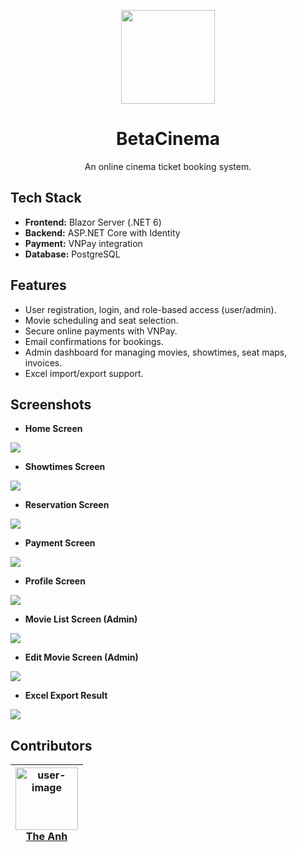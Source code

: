 <p align="center">
	<img src="https://github-production-user-asset-6210df.s3.amazonaws.com/83504674/464482097-8b82793a-3dfa-4908-ab6e-de8c532dc44f.jpg?X-Amz-Algorithm=AWS4-HMAC-SHA256&X-Amz-Credential=AKIAVCODYLSA53PQK4ZA%2F20250710%2Fus-east-1%2Fs3%2Faws4_request&X-Amz-Date=20250710T032652Z&X-Amz-Expires=300&X-Amz-Signature=52ca35461b7feb0c19c42f2c180b82d4594ef5500e0b87360812c0405acca4d3&X-Amz-SignedHeaders=host" width="150" >
</p>

<h1 align="center">BetaCinema</h1>
<p align="center">An online cinema ticket booking system.</p>

## Tech Stack
- **Frontend:** Blazor Server (.NET 6)
- **Backend:** ASP.NET Core with Identity
- **Payment:** VNPay integration
- **Database:** PostgreSQL

## Features
- User registration, login, and role-based access (user/admin).
- Movie scheduling and seat selection.
- Secure online payments with VNPay.
- Email confirmations for bookings.
- Admin dashboard for managing movies, showtimes, seat maps, invoices.
- Excel import/export support.

## Screenshots
- **Home Screen**
<p>
	<img src="https://github-production-user-asset-6210df.s3.amazonaws.com/83504674/464482149-2d142bd9-63e2-4a6e-bf46-d27a20fc6c80.png?X-Amz-Algorithm=AWS4-HMAC-SHA256&X-Amz-Credential=AKIAVCODYLSA53PQK4ZA%2F20250710%2Fus-east-1%2Fs3%2Faws4_request&X-Amz-Date=20250710T032910Z&X-Amz-Expires=300&X-Amz-Signature=bc421d0c23586230c42bcbea1f76f4de0541fb35f28caf744f6e46f14f8e7049&X-Amz-SignedHeaders=host" />
</p>

- **Showtimes Screen**
<p>
	<img src="https://github-production-user-asset-6210df.s3.amazonaws.com/83504674/464482147-860a86ce-a926-4d9f-9cc9-8352327149ba.png?X-Amz-Algorithm=AWS4-HMAC-SHA256&X-Amz-Credential=AKIAVCODYLSA53PQK4ZA%2F20250710%2Fus-east-1%2Fs3%2Faws4_request&X-Amz-Date=20250710T032844Z&X-Amz-Expires=300&X-Amz-Signature=6084c659c57f290fc0f8d22166bf27654f5730d7dea10baa2ff401120a6ef8d3&X-Amz-SignedHeaders=host" />
</p>

- **Reservation Screen**
<p>
	<img src="https://github-production-user-asset-6210df.s3.amazonaws.com/83504674/464482146-2073362d-f260-48d6-a964-8b665da0b590.png?X-Amz-Algorithm=AWS4-HMAC-SHA256&X-Amz-Credential=AKIAVCODYLSA53PQK4ZA%2F20250710%2Fus-east-1%2Fs3%2Faws4_request&X-Amz-Date=20250710T032816Z&X-Amz-Expires=300&X-Amz-Signature=1656b1bfa214ef83abeaa547b3819a1e11dc02f38f944a4db7ac96a6173a413e&X-Amz-SignedHeaders=host" />
</p>

- **Payment Screen**
<p>
	<img src="https://github-production-user-asset-6210df.s3.amazonaws.com/83504674/464482148-f4691d2b-aab5-4e0e-9bdc-15be9cfcc1e9.png?X-Amz-Algorithm=AWS4-HMAC-SHA256&X-Amz-Credential=AKIAVCODYLSA53PQK4ZA%2F20250710%2Fus-east-1%2Fs3%2Faws4_request&X-Amz-Date=20250710T032751Z&X-Amz-Expires=300&X-Amz-Signature=0c9adfeb08811bd0e4c803bd4bb0b71557a4ce8e60f040b0b31ff4dbbf6bf0a9&X-Amz-SignedHeaders=host" />
</p>

- **Profile Screen**
<p>
	<img src="https://github-production-user-asset-6210df.s3.amazonaws.com/83504674/464481089-da57bcd0-6051-4821-9fd6-ecb71ba6a0ef.png?X-Amz-Algorithm=AWS4-HMAC-SHA256&X-Amz-Credential=AKIAVCODYLSA53PQK4ZA%2F20250710%2Fus-east-1%2Fs3%2Faws4_request&X-Amz-Date=20250710T032215Z&X-Amz-Expires=300&X-Amz-Signature=5b3092185f3fee579726457d2045446c8f05e4a1d2d1ced4ae091bbbfc48183e&X-Amz-SignedHeaders=host" />
</p>

- **Movie List Screen (Admin)**
<p>
	<img src="https://github-production-user-asset-6210df.s3.amazonaws.com/83504674/464478474-823a0d61-3e6a-4e73-bb2b-45eacd4de0f9.png?X-Amz-Algorithm=AWS4-HMAC-SHA256&X-Amz-Credential=AKIAVCODYLSA53PQK4ZA%2F20250710%2Fus-east-1%2Fs3%2Faws4_request&X-Amz-Date=20250710T032342Z&X-Amz-Expires=300&X-Amz-Signature=78480aef0d65b74c49f007938e29e64995c73fede2dfd5a96ffc9ca7fa9f3d1a&X-Amz-SignedHeaders=host" />
</p>

- **Edit Movie Screen (Admin)**
<p>
	<img src="https://github-production-user-asset-6210df.s3.amazonaws.com/83504674/464478473-37033bcb-267e-4d25-aad1-9b7df39214de.png?X-Amz-Algorithm=AWS4-HMAC-SHA256&X-Amz-Credential=AKIAVCODYLSA53PQK4ZA%2F20250710%2Fus-east-1%2Fs3%2Faws4_request&X-Amz-Date=20250710T032334Z&X-Amz-Expires=300&X-Amz-Signature=169e3fb037a555675b59c6dbb9d761cda9e4e52eaa8e5a93ba36798ce06d492e&X-Amz-SignedHeaders=host" />
</p>

- **Excel Export Result**
<p>
	<img src="https://github-production-user-asset-6210df.s3.amazonaws.com/83504674/464478456-a7e10bb7-7276-487f-bff9-0c9e1ea61b0f.png?X-Amz-Algorithm=AWS4-HMAC-SHA256&X-Amz-Credential=AKIAVCODYLSA53PQK4ZA%2F20250710%2Fus-east-1%2Fs3%2Faws4_request&X-Amz-Date=20250710T032446Z&X-Amz-Expires=300&X-Amz-Signature=76fb0d967f280c64c3a2cf067f5df177a45eb09be6f9dbddef4dd3ef807429d9&X-Amz-SignedHeaders=host" />
</p>

## Contributors

| <img src="https://github-production-user-asset-6210df.s3.amazonaws.com/83504674/242248844-6a937701-fda2-49c7-8988-d6cb81dc6e82.jpg" width="100px" alt="user-image"/><br />[The Anh](https://github.com/ghubprojects) |
| :------------------------------------------------------------------------------------------------------------------------------------------------------------------------------------------------------------------: |
